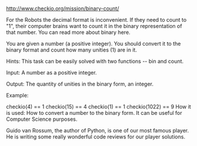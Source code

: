http://www.checkio.org/mission/binary-count/

For the Robots the decimal format is inconvenient. If they need to count to "1", their computer brains want to count it in the binary representation of that number. You can read more about binary here.

You are given a number (a positive integer). You should convert it to the binary format and count how many unities (1) are in it.

Hints: This task can be easily solved with two functions -- bin and count.

Input: A number as a positive integer.

Output: The quantity of unities in the binary form, an integer.

Example:

checkio(4) == 1
checkio(15) == 4
checkio(1) == 1
checkio(1022) == 9
How it is used: How to convert a number to the binary form. It can be useful for Computer Science purposes.

Guido van Rossum, the author of Python, is one of our most famous player. He is writing some really wonderful code reviews for our player solutions.
